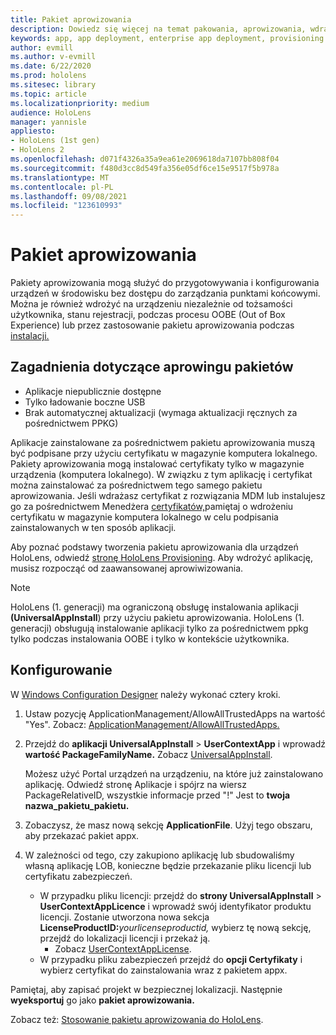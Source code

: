 ```yaml
---
title: Pakiet aprowizowania
description: Dowiedz się więcej na temat pakowania, aprowizowania, wdrażania i wdrażania aplikacji przedsiębiorstwa dla HoloLens urządzeń.
keywords: app, app deployment, enterprise app deployment, provisioning
author: evmill
ms.author: v-evmill
ms.date: 6/22/2020
ms.prod: hololens
ms.sitesec: library
ms.topic: article
ms.localizationpriority: medium
audience: HoloLens
manager: yannisle
appliesto:
- HoloLens (1st gen)
- HoloLens 2
ms.openlocfilehash: d071f4326a35a9ea61e2069618da7107bb808f04
ms.sourcegitcommit: f480d3cc8d549fa356e05df6ce15e9517f5b978a
ms.translationtype: MT
ms.contentlocale: pl-PL
ms.lasthandoff: 09/08/2021
ms.locfileid: "123610993"
---
```

# <a name="provisioning-package"></a>Pakiet aprowizowania

Pakiety aprowizowania mogą służyć do przygotowywania i konfigurowania urządzeń w środowisku bez dostępu do zarządzania punktami końcowymi. Można je również wdrożyć na urządzeniu niezależnie od tożsamości użytkownika, stanu rejestracji, podczas procesu OOBE (Out of Box Experience) lub przez zastosowanie pakietu aprowizowania podczas [instalacji.](/hololens/hololens-provisioning##apply-a-provisioning-package-to-hololens-during-setup)

## <a name="provisioning-packages-considerations"></a>Zagadnienia dotyczące aprowingu pakietów

* Aplikacje niepublicznie dostępne
* Tylko ładowanie boczne USB
* Brak automatycznej aktualizacji (wymaga aktualizacji ręcznych za pośrednictwem PPKG)

Aplikacje zainstalowane za pośrednictwem pakietu aprowizowania muszą być podpisane przy użyciu certyfikatu w magazynie komputera lokalnego. Pakiety aprowizowania mogą instalować certyfikaty tylko w magazynie urządzenia (komputera lokalnego). W związku z tym aplikację i certyfikat można zainstalować za pośrednictwem tego samego pakietu aprowizowania. Jeśli wdrażasz certyfikat z rozwiązania MDM lub instalujesz go za pośrednictwem Menedżera [certyfikatów,](certificate-manager.md)pamiętaj o wdrożeniu certyfikatu w magazynie komputera lokalnego w celu podpisania zainstalowanych w ten sposób aplikacji.

Aby poznać podstawy tworzenia pakietu aprowizowania dla urządzeń HoloLens, odwiedź [stronę HoloLens Provisioning](/hololens/hololens-provisioning). Aby wdrożyć aplikację, musisz rozpocząć od zaawansowanej aprowiwizowania.

> [!NOTE]
> HoloLens (1. generacji) ma ograniczoną obsługę instalowania aplikacji **(UniversalAppInstall**) przy użyciu pakietu aprowizowania. HoloLens (1. generacji) obsługują instalowanie aplikacji tylko za pośrednictwem ppkg tylko podczas instalowania OOBE i tylko w kontekście użytkownika.

## <a name="setup"></a>Konfigurowanie

W [Windows Configuration Designer](https://www.microsoft.com/store/productId/9NBLGGH4TX22) należy wykonać cztery kroki.

1. Ustaw pozycję ApplicationManagement/AllowAllTrustedApps na wartość "Yes". Zobacz: [ApplicationManagement/AllowAllTrustedApps.](/windows/client-management/mdm/policy-csp-applicationmanagement#applicationmanagement-allowalltrustedapps)

2. Przejdź do **aplikacji UniversalAppInstall**  >  **UserContextApp** i wprowadź **wartość PackageFamilyName.** Zobacz [UniversalAppInstall](/windows/configuration/wcd/wcd-universalappinstall).

   Możesz użyć Portal urządzeń na urządzeniu, na które już zainstalowano aplikację. Odwiedź stronę Aplikacje i spójrz na wiersz PackageRelativeID, wszystkie informacje przed "!" Jest to **twoja nazwa_pakietu_pakietu.**

3. Zobaczysz, że masz nową sekcję **ApplicationFile**. Użyj tego obszaru, aby przekazać pakiet appx.

4. W zależności od tego, czy zakupiono aplikację lub sbudowaliśmy własną aplikację LOB, konieczne będzie przekazanie pliku licencji lub certyfikatu zabezpieczeń.

    - W przypadku pliku licencji: przejdź do **strony UniversalAppInstall**  >  **UserContextAppLicence** i wprowadź swój identyfikator produktu licencji. Zostanie utworzona nowa sekcja <b>LicenseProductID:</b><i>yourlicenseproductid,</i> wybierz tę nową sekcję, przejdź do lokalizacji licencji i przekaż ją.
        - Zobacz [UserContextAppLicense](/windows/configuration/wcd/wcd-universalappinstall#usercontextapplicense).
    - W przypadku pliku zabezpieczeń przejdź do **opcji Certyfikaty** i wybierz certyfikat do zainstalowania wraz z pakietem appx.

Pamiętaj, aby zapisać projekt w bezpiecznej lokalizacji. Następnie **wyeksportuj** go jako **pakiet aprowizowania.**  

Zobacz też: [Stosowanie pakietu aprowizowania do HoloLens](/hololens/hololens-provisioning#apply-a-provisioning-package-to-hololens-during-setup).
